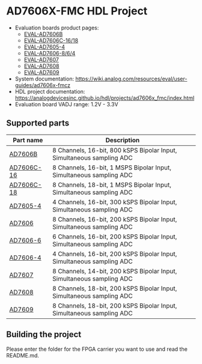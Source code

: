 # AD7606X-FMC HDL Project

- Evaluation boards product pages:
  - [EVAL-AD7606B](https://www.analog.com/en/design-center/evaluation-hardware-and-software/evaluation-boards-kits/eval-ad7606b-fmcz.html)
  - [EVAL-AD7606C-16/18](https://www.analog.com/en/design-center/evaluation-hardware-and-software/evaluation-boards-kits/eval-ad7606c-18.html)
  - [EVAL-AD7605-4](https://www.analog.com/en/design-center/evaluation-hardware-and-software/evaluation-boards-kits/eval-ad7605-4.html)
  - [EVAL-AD7606-8/6/4](https://www.analog.com/en/design-center/evaluation-hardware-and-software/evaluation-boards-kits/eval-ad7606.html)
  - [EVAL-AD7607](https://www.analog.com/en/resources/evaluation-hardware-and-software/evaluation-boards-kits/eval-ad7607.html)
  - [EVAL-AD7608](https://www.analog.com/en/resources/evaluation-hardware-and-software/evaluation-boards-kits/eval-ad7608.html)
  - [EVAL-AD7609](https://www.analog.com/en/resources/evaluation-hardware-and-software/evaluation-boards-kits/eval-ad7609.html)
- System documentation: https://wiki.analog.com/resources/eval/user-guides/ad7606x-fmcz
- HDL project documentation: https://analogdevicesinc.github.io/hdl/projects/ad7606x_fmc/index.html
- Evaluation board VADJ range: 1.2V - 3.3V

## Supported parts

| Part name                                                    | Description                                                           |
|--------------------------------------------------------------|-----------------------------------------------------------------------|
| [AD7606B](https://www.analog.com/en/products/ad7606b)        | 8 Channels, 16-bit, 800 kSPS Bipolar Input, Simultaneous sampling ADC |
| [AD7606C-16](https://www.analog.com/en/products/ad7606c-16)  | 8 Channels, 16-bit, 1 MSPS Bipolar Input, Simultaneous sampling ADC   |
| [AD7606C-18](https://www.analog.com/en/products/ad7606c-18.) | 8 Channels, 18-bit, 1 MSPS Bipolar Input, Simultaneous sampling ADC   |
| [AD7605-4](https://www.analog.com/en/products/ad7605-4)      | 4 Channels, 16-bit, 300 kSPS Bipolar Input, Simultaneous sampling ADC |
| [AD7606](https://www.analog.com/en/products/ad7606)          | 8 Channels, 16-bit, 200 kSPS Bipolar Input, Simultaneous sampling ADC |
| [AD7606-6](https://www.analog.com/en/products/ad7606-6)      | 6 Channels, 16-bit, 200 kSPS Bipolar Input, Simultaneous sampling ADC |
| [AD7606-4](https://www.analog.com/en/products/ad7606-4)      | 4 Channels, 16-bit, 200 kSPS Bipolar Input, Simultaneous sampling ADC |
| [AD7607](https://www.analog.com/en/products/ad7607)          | 8 Channels, 14-bit, 200 kSPS Bipolar Input, Simultaneous sampling ADC |
| [AD7608](https://www.analog.com/en/products/ad7608)          | 8 Channels, 18-bit, 200 kSPS Bipolar Input, Simultaneous sampling ADC |
| [AD7609](https://www.analog.com/en/products/ad7609)          | 8 Channels, 18-bit, 200 kSPS Bipolar Input, Simultaneous sampling ADC |

## Building the project

Please enter the folder for the FPGA carrier you want to use and read the README.md.
